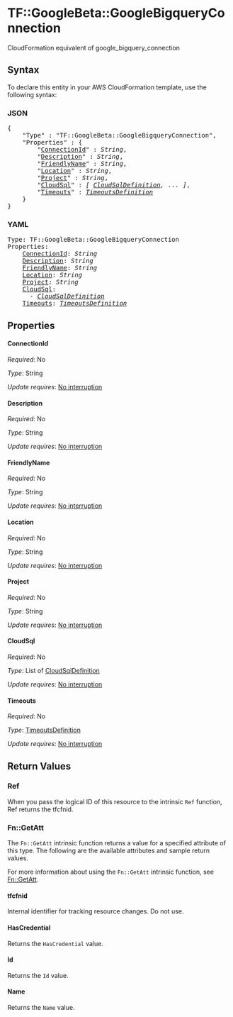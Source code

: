 # TF::GoogleBeta::GoogleBigqueryConnection

CloudFormation equivalent of google_bigquery_connection

## Syntax

To declare this entity in your AWS CloudFormation template, use the following syntax:

### JSON

<pre>
{
    "Type" : "TF::GoogleBeta::GoogleBigqueryConnection",
    "Properties" : {
        "<a href="#connectionid" title="ConnectionId">ConnectionId</a>" : <i>String</i>,
        "<a href="#description" title="Description">Description</a>" : <i>String</i>,
        "<a href="#friendlyname" title="FriendlyName">FriendlyName</a>" : <i>String</i>,
        "<a href="#location" title="Location">Location</a>" : <i>String</i>,
        "<a href="#project" title="Project">Project</a>" : <i>String</i>,
        "<a href="#cloudsql" title="CloudSql">CloudSql</a>" : <i>[ <a href="cloudsqldefinition.md">CloudSqlDefinition</a>, ... ]</i>,
        "<a href="#timeouts" title="Timeouts">Timeouts</a>" : <i><a href="timeoutsdefinition.md">TimeoutsDefinition</a></i>
    }
}
</pre>

### YAML

<pre>
Type: TF::GoogleBeta::GoogleBigqueryConnection
Properties:
    <a href="#connectionid" title="ConnectionId">ConnectionId</a>: <i>String</i>
    <a href="#description" title="Description">Description</a>: <i>String</i>
    <a href="#friendlyname" title="FriendlyName">FriendlyName</a>: <i>String</i>
    <a href="#location" title="Location">Location</a>: <i>String</i>
    <a href="#project" title="Project">Project</a>: <i>String</i>
    <a href="#cloudsql" title="CloudSql">CloudSql</a>: <i>
      - <a href="cloudsqldefinition.md">CloudSqlDefinition</a></i>
    <a href="#timeouts" title="Timeouts">Timeouts</a>: <i><a href="timeoutsdefinition.md">TimeoutsDefinition</a></i>
</pre>

## Properties

#### ConnectionId

_Required_: No

_Type_: String

_Update requires_: [No interruption](https://docs.aws.amazon.com/AWSCloudFormation/latest/UserGuide/using-cfn-updating-stacks-update-behaviors.html#update-no-interrupt)

#### Description

_Required_: No

_Type_: String

_Update requires_: [No interruption](https://docs.aws.amazon.com/AWSCloudFormation/latest/UserGuide/using-cfn-updating-stacks-update-behaviors.html#update-no-interrupt)

#### FriendlyName

_Required_: No

_Type_: String

_Update requires_: [No interruption](https://docs.aws.amazon.com/AWSCloudFormation/latest/UserGuide/using-cfn-updating-stacks-update-behaviors.html#update-no-interrupt)

#### Location

_Required_: No

_Type_: String

_Update requires_: [No interruption](https://docs.aws.amazon.com/AWSCloudFormation/latest/UserGuide/using-cfn-updating-stacks-update-behaviors.html#update-no-interrupt)

#### Project

_Required_: No

_Type_: String

_Update requires_: [No interruption](https://docs.aws.amazon.com/AWSCloudFormation/latest/UserGuide/using-cfn-updating-stacks-update-behaviors.html#update-no-interrupt)

#### CloudSql

_Required_: No

_Type_: List of <a href="cloudsqldefinition.md">CloudSqlDefinition</a>

_Update requires_: [No interruption](https://docs.aws.amazon.com/AWSCloudFormation/latest/UserGuide/using-cfn-updating-stacks-update-behaviors.html#update-no-interrupt)

#### Timeouts

_Required_: No

_Type_: <a href="timeoutsdefinition.md">TimeoutsDefinition</a>

_Update requires_: [No interruption](https://docs.aws.amazon.com/AWSCloudFormation/latest/UserGuide/using-cfn-updating-stacks-update-behaviors.html#update-no-interrupt)

## Return Values

### Ref

When you pass the logical ID of this resource to the intrinsic `Ref` function, Ref returns the tfcfnid.

### Fn::GetAtt

The `Fn::GetAtt` intrinsic function returns a value for a specified attribute of this type. The following are the available attributes and sample return values.

For more information about using the `Fn::GetAtt` intrinsic function, see [Fn::GetAtt](https://docs.aws.amazon.com/AWSCloudFormation/latest/UserGuide/intrinsic-function-reference-getatt.html).

#### tfcfnid

Internal identifier for tracking resource changes. Do not use.

#### HasCredential

Returns the <code>HasCredential</code> value.

#### Id

Returns the <code>Id</code> value.

#### Name

Returns the <code>Name</code> value.

